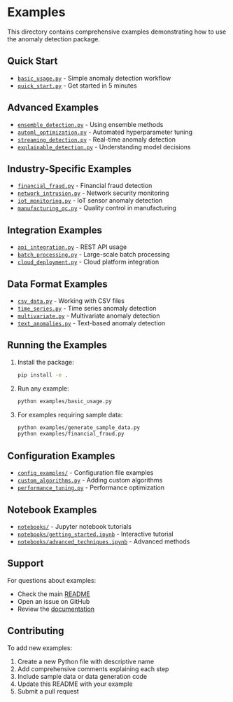 # Examples

This directory contains comprehensive examples demonstrating how to use the anomaly detection package.

## Quick Start

- [`basic_usage.py`](basic_usage.py) - Simple anomaly detection workflow
- [`quick_start.py`](quick_start.py) - Get started in 5 minutes

## Advanced Examples

- [`ensemble_detection.py`](ensemble_detection.py) - Using ensemble methods
- [`automl_optimization.py`](automl_optimization.py) - Automated hyperparameter tuning
- [`streaming_detection.py`](streaming_detection.py) - Real-time anomaly detection
- [`explainable_detection.py`](explainable_detection.py) - Understanding model decisions

## Industry-Specific Examples

- [`financial_fraud.py`](financial_fraud.py) - Financial fraud detection
- [`network_intrusion.py`](network_intrusion.py) - Network security monitoring
- [`iot_monitoring.py`](iot_monitoring.py) - IoT sensor anomaly detection
- [`manufacturing_qc.py`](manufacturing_qc.py) - Quality control in manufacturing

## Integration Examples

- [`api_integration.py`](api_integration.py) - REST API usage
- [`batch_processing.py`](batch_processing.py) - Large-scale batch processing
- [`cloud_deployment.py`](cloud_deployment.py) - Cloud platform integration

## Data Format Examples

- [`csv_data.py`](csv_data.py) - Working with CSV files
- [`time_series.py`](time_series.py) - Time series anomaly detection
- [`multivariate.py`](multivariate.py) - Multivariate anomaly detection
- [`text_anomalies.py`](text_anomalies.py) - Text-based anomaly detection

## Running the Examples

1. Install the package:
   ```bash
   pip install -e .
   ```

2. Run any example:
   ```bash
   python examples/basic_usage.py
   ```

3. For examples requiring sample data:
   ```bash
   python examples/generate_sample_data.py
   python examples/financial_fraud.py
   ```

## Configuration Examples

- [`config_examples/`](config_examples/) - Configuration file examples
- [`custom_algorithms.py`](custom_algorithms.py) - Adding custom algorithms
- [`performance_tuning.py`](performance_tuning.py) - Performance optimization

## Notebook Examples

- [`notebooks/`](notebooks/) - Jupyter notebook tutorials
- [`notebooks/getting_started.ipynb`](notebooks/getting_started.ipynb) - Interactive tutorial
- [`notebooks/advanced_techniques.ipynb`](notebooks/advanced_techniques.ipynb) - Advanced methods

## Support

For questions about examples:
- Check the main [README](../README.md)
- Open an issue on GitHub
- Review the [documentation](../docs/)

## Contributing

To add new examples:
1. Create a new Python file with descriptive name
2. Add comprehensive comments explaining each step
3. Include sample data or data generation code
4. Update this README with your example
5. Submit a pull request